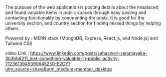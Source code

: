 The purpose of the web application is posting details about the misplaced and found 
valuable items in public spaces through easy posting and contacting functionality by 
commenting the posts. It is good for the university section, and country section for finding missed things by helping others. 

Powered by : MERN stack (MongoDB, Express, React.js, and Node.js) and Tailwind CSS

video Link : https://www.linkedin.com/posts/sahaswari-senanayaka-3b3bb8211_lost-something-valuable-in-public-activity-7123613945390645250-E2CY?utm_source=share&utm_medium=member_desktop

